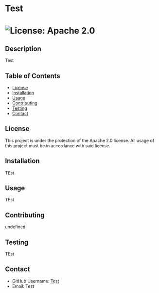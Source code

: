  # Test
  #  ![License: Apache 2.0](https://img.shields.io/badge/License-Apache%202.0-blue.svg)
   
   ## Description 
   Test
   
   ## Table of Contents
   * [License](#license)
   * [Installation](#installation)
   * [Usage](#usage)
   * [Contributing](#contributing)
   * [Testing](#testing)
   * [Contact](#contact)
   
   ## License
   This project is under the protection of the Apache 2.0 license. All usage of this project must be in accordance with said license.
   
   ## Installation
   TEst
   
   ## Usage
   TEst
   
   ## Contributing
   undefined
   
   ## Testing
   TEst
   
   ## Contact
   * GitHub Username: [Test](https://github.com/undefined)
   * Email: Test
